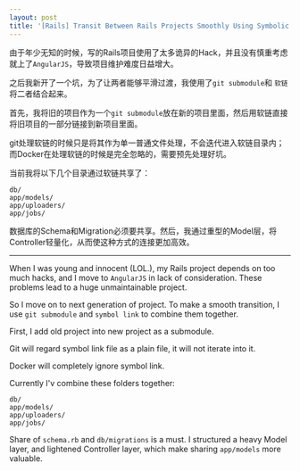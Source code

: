 ```yaml
---
layout: post
title: '[Rails] Transit Between Rails Projects Smoothly Using Symbolic Link'
---
```


由于年少无知的时候，写的Rails项目使用了太多诡异的Hack，并且没有慎重考虑就上了`AngularJS`，导致项目维护难度日益增大。

之后我新开了一个坑，为了让两者能够平滑过渡，我使用了`git submodule`和 `软链` 将二者结合起来。

首先，我将旧的项目作为一个`git submodule`放在新的项目里面，然后用软链直接将旧项目的一部分链接到新项目里面。

git处理软链的时候只是将其作为单一普通文件处理，不会迭代进入软链目录内；而Docker在处理软链的时候是完全忽略的，需要预先处理好坑。

当前我将以下几个目录通过软链共享了：

```
db/
app/models/
app/uploaders/
app/jobs/
```

数据库的Schema和Migration必须要共享。然后，我通过重型的Model层，将Controller轻量化，从而使这种方式的连接更加高效。

---

When I was young and innocent (LOL.), my Rails project depends on too much hacks, and I move to `AngularJS` in lack of consideration. These problems lead to a huge unmaintainable project.

So I move on to next generation of project. To make a smooth transition, I use `git submodule` and `symbol link` to combine them together.

First, I add old project into new project as a submodule.

Git will regard symbol link file as a plain file, it will not iterate into it.

Docker will completely ignore symbol link.

Currently I'v combine these folders together:

```
db/
app/models/
app/uploaders/
app/jobs/
```

Share of `schema.rb` and `db/migrations` is a must.
I structured a heavy Model layer, and lightened Controller layer, which make sharing `app/models` more valuable.

